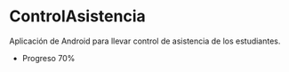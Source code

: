# ControlAsistencia
Aplicación de Android para llevar control de asistencia de los estudiantes.

- Progreso 
70%
